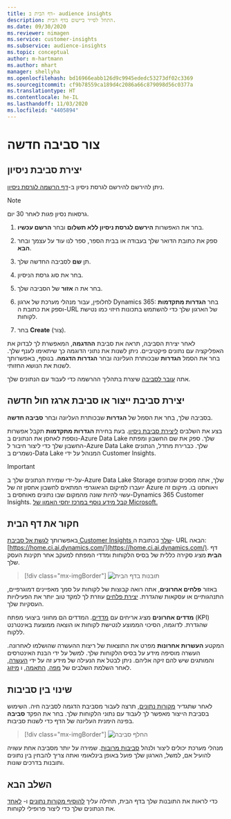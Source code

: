 ```yaml
---
title: דף הבית ב- audience insights
description: התחל לסייר ביישום בדף הבית.
ms.date: 09/30/2020
ms.reviewer: nimagen
ms.service: customer-insights
ms.subservice: audience-insights
ms.topic: conceptual
author: m-hartmann
ms.author: mhart
manager: shellyha
ms.openlocfilehash: bd16966eabb126d9c9945ededc53273df02c3369
ms.sourcegitcommit: cf9b78559ca189d4c2086a66c879098d56c0377a
ms.translationtype: HT
ms.contentlocale: he-IL
ms.lasthandoff: 11/03/2020
ms.locfileid: "4405894"
---
```

# <a name="create-a-new-environment"></a>צור סביבה חדשה

## <a name="create-a-trial-environment"></a>יצירת סביבת ניסיון

ניתן להירשם להירשם לגרסת ניסיון ב-[דף הרשמה לגרסת ניסיון](https://dynamics.microsoft.com/get-started/free-trial/?appname=customerinsights). 

> [!NOTE]
> גרסאות נסיון פגות לאחר 30 יום.

1. בחר את האפשרות **הירשם לגרסת ניסיון ללא תשלום** ובחר **הרשם עכשיו**.

1. ספק את כתובת הדואר שלך בעבודה או בבית הספר, ספר לנו עוד על עצמך ובחר **הבא**.

1. תן **שם** לסביבה החדשה שלך. 

1. בחר את סוג גרסת הניסיון.

1. בחר את ה **אזור** של הסביבה שלך.

1. לחלופין, עבור מנהלי מערכת של ארגון Dynamics 365: בחר **הגדרות מתקדמות** וספק את כתובת ה-URL של הארגון שלך כדי להשתמש בתכונות חיזוי כמו נטישת לקוחות.

1. בחר **Create** (צור). 

לאחר יצירת הסביבה, תראה את סביבת **ההדגמה**, המאפשרת לך לבדוק את האפליקציה עם נתונים פיקטיביים. ניתן לשנות את נתוני הדוגמה כך שיתאימו לענף שלך. בחר את הסמל **הגדרות** שבכותרת העליונה ובחר **הגדרות הדגמה**. בנוסף, באפשרותך לשנות את הנושא החזותי. 

אתה [עובר לסביבה](#change-between-environments) שיצרת בתהליך ההרשמה כדי לעבוד עם הנתונים שלך.

## <a name="create-a-new-production-or-sandbox-environment"></a>יצירת סביבת ייצור או סביבת ארגז חול חדשה

בסביבה שלך, בחר את הסמל של **הגדרות** שבכותרת העליונה ובחר **סביבה חדשה**.

בצע את השלבים [ליצירת סביבת ניסיון](#create-a-trial-environment). בעת בחירת **הגדרות מתקדמות** תקבל אפשרות נוספת לאחסן את הנתונים ב-Azure Data Lake שלך. ספק את שם החשבון ומפתח החשבון שלך כדי ליצור חיבור ל-Azure Data Lake שלך. כברירת מחדל, הנתונים נשמרים ב-Data Lake המנוהל על ידי Customer Insights.

> [!IMPORTANT]
> על-ידי שמירת הנתונים שלך ב-Azure Data Lake Storage שלך, אתה מסכים שנתונים יועברו למיקום הגיאוגרפי המתאים לחשבון אחסון זה של Azure ויאוחסנו בו. מיקום זה עשוי להיות שונה מהמקום שבו נתונים מאוחסים ב-Dynamics 365 Customer Insights. [קבל מידע נוסף במרכז יחסי האמון של Microsoft.](https://www.microsoft.com/trust-center)

## <a name="explore-the-home-page"></a>חקור את דף הבית

באפשרותך [לגשת אל סביבת Customer Insights שלך](https://home.ci.ai.dynamics.com/) בכתובת ה- URL הבאה: [https://home.ci.ai.dynamics.com/](https://home.ci.ai.dynamics.com/).
דף **הבית** מציג סקירה כללית של בסיס הלקוחות ומדדי המפתח למעקב אחר תקינות העסק שלך.

> [!div class="mx-imgBorder"] 
> ![תובנות בדף הבית](media/home-page-insights.png "תובנות בדף הבית")

באזור **פלחים אחרונים**, אתה רואה קבוצות של לקוחות על סמך מאפיינים דמוגרפיים, התנהגותיים או עסקאות שהגדרת. [יצירת פלחים](segments.md) עוזרת לך למקד טוב יותר את הפעילויות העסקיות שלך.

**מדדים אחרונים** מציג אריחים עם [מדדים](measures.md). המדדים הם מחווני ביצועי מפתח (KPI) שהגדרת. לדוגמה, הסיכוי הממוצע לנטישת לקוחות או הוצאה ממוצעת באינטרנט ללקוח.

המקטע **העשרות אחרונות** מפרט את התוצאות של ריצות ההעשרה שהושלמו לאחרונה. העשרה מוסיפה מידע על בסיס הלקוחות שלך. למשל על ידי הבנת האינטרסים והמותגים שיש להם זיקה אליהם. ניתן לבטל את הנעילה של מידע זה על ידי [העשרה](enrichment-microsoft-graph.md), לאחר השלמת השלבים של [מפה](map-entities.md), [התאמה](match-entities.md), ו [מיזוג](merge-entities.md).

## <a name="change-between-environments"></a>שינוי בין סביבות

לאחר שתגדיר [מקורות נתונים](data-sources.md), תרצה לעבור מסביבת הדגמה לסביבה חיה. השימוש בסביבת הייצור מאפשר לך לעבוד עם נתוני הלקוחות שלך. בחר את הפקד **סביבה** בפינה הימנית העליונה של הדף כדי לשנות סביבות.

> [!div class="mx-imgBorder"] 
> ![החלף סביבה](media/home-page-environment-switcher.png "החלף סביבה")

מנהלי מערכת יכולים ליצור ולנהל [סביבות מרובות](manage-environments.md). שמירה על יותר מסביבה אחת עשויה להועיל אם, למשל, הארגון שלך פועל באופן בינלאומי ואתה צריך להבחין בין נתונים ותובנות בדרכים שונות.

## <a name="next-step"></a>השלב הבא

כדי לראות את התובנות שלך בדף הבית, תחילה עליך [להוסיף מקורות נתונים](data-sources.md) ו- [לאחד](data-unification.md) את הנתונים שלך כדי ליצור פרופילי לקוחות.
